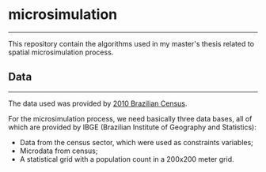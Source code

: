 # microsimulation
---
This repository contain the algorithms used in my master's thesis related to spatial microsimulation process.

## Data
---
The data used was provided by [2010 Brazilian Census](https://www.ibge.gov.br/estatisticas/sociais/populacao/22827-censo-2020-censo4.html?=&t=downloads).

For the microsimulation process, we need basically three data bases,  all of which are provided by IBGE (Brazilian Institute of Geography and Statistics):
- Data from the census sector, which were used as constraints variables;
- Microdata from census;
- A statistical grid with a population count in a 200x200 meter grid.
